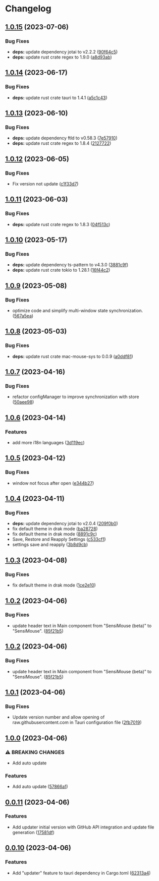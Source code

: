 # Changelog

## [1.0.15](https://github.com/Rel1cx/sensi-mouse/compare/v1.0.14...v1.0.15) (2023-07-06)


### Bug Fixes

* **deps:** update dependency jotai to v2.2.2 ([90f64c5](https://github.com/Rel1cx/sensi-mouse/commit/90f64c57278bdac29e0b59f5ee464eba20a7b306))
* **deps:** update rust crate regex to 1.9.0 ([a8d93ab](https://github.com/Rel1cx/sensi-mouse/commit/a8d93aba68f20bc80556d9dc134c55ef0d942482))

## [1.0.14](https://github.com/Rel1cx/sensi-mouse/compare/v1.0.13...v1.0.14) (2023-06-17)


### Bug Fixes

* **deps:** update rust crate tauri to 1.4.1 ([a5c1c43](https://github.com/Rel1cx/sensi-mouse/commit/a5c1c43b89d3286c5a032181876bb0e05b6c94e4))

## [1.0.13](https://github.com/Rel1cx/sensi-mouse/compare/v1.0.12...v1.0.13) (2023-06-10)


### Bug Fixes

* **deps:** update dependency ftld to v0.58.3 ([7e57910](https://github.com/Rel1cx/sensi-mouse/commit/7e57910e2d9a57f246b09699715cd9ee2f444e63))
* **deps:** update rust crate regex to 1.8.4 ([2127722](https://github.com/Rel1cx/sensi-mouse/commit/2127722d3f26d0da984036ce92c73e966a200db1))

## [1.0.12](https://github.com/Rel1cx/sensi-mouse/compare/v1.0.11...v1.0.12) (2023-06-05)


### Bug Fixes

* Fix version not update ([c1f33d7](https://github.com/Rel1cx/sensi-mouse/commit/c1f33d7d65527df2671e174d0d965a868e8b198c))

## [1.0.11](https://github.com/Rel1cx/sensi-mouse/compare/v1.0.10...v1.0.11) (2023-06-03)


### Bug Fixes

* **deps:** update rust crate regex to 1.8.3 ([04f513c](https://github.com/Rel1cx/sensi-mouse/commit/04f513c93f0af3dd9ec79eb151de8a2c0afdd0ba))

## [1.0.10](https://github.com/Rel1cx/sensi-mouse/compare/v1.0.9...v1.0.10) (2023-05-17)


### Bug Fixes

* **deps:** update dependency ts-pattern to v4.3.0 ([3881c9f](https://github.com/Rel1cx/sensi-mouse/commit/3881c9f0bedad53823b7d834bd7ff1b9973841cf))
* **deps:** update rust crate tokio to 1.28.1 ([16f44c2](https://github.com/Rel1cx/sensi-mouse/commit/16f44c241725d17b832ba74afd8d32d2c1db163f))

## [1.0.9](https://github.com/Rel1cx/sensi-mouse/compare/v1.0.8...v1.0.9) (2023-05-08)

### Bug Fixes

- optimize code and simplify multi-window state synchronization. ([567a5ea](https://github.com/Rel1cx/sensi-mouse/commit/567a5ea1cfe0cbcb6af453b1ad4791a877867a7e))

## [1.0.8](https://github.com/Rel1cx/sensi-mouse/compare/v1.0.7...v1.0.8) (2023-05-03)

### Bug Fixes

- **deps:** update rust crate mac-mouse-sys to 0.0.9 ([a0ddf81](https://github.com/Rel1cx/sensi-mouse/commit/a0ddf81f1525f02d0ffe0023885e2a4a2f8be1a1))

## [1.0.7](https://github.com/Rel1cx/sensi-mouse/compare/v1.0.6...v1.0.7) (2023-04-16)

### Bug Fixes

- refactor configManager to improve synchronization with store ([50aee98](https://github.com/Rel1cx/sensi-mouse/commit/50aee98cfd056aaa264fb9b810d6bc13f57dcf9d))

## [1.0.6](https://github.com/Rel1cx/sensi-mouse/compare/v1.0.5...v1.0.6) (2023-04-14)

### Features

- add more i18n languages ([3d119ec](https://github.com/Rel1cx/sensi-mouse/commit/3d119ecafbf495b046a8bd5315185bf13ff75019))

## [1.0.5](https://github.com/Rel1cx/sensi-mouse/compare/v1.0.4...v1.0.5) (2023-04-12)

### Bug Fixes

- window not focus after open ([e344b27](https://github.com/Rel1cx/sensi-mouse/commit/e344b2792c4bd497a2bcc55a84b5745090b71a50))

## [1.0.4](https://github.com/Rel1cx/sensi-mouse/compare/v1.0.3...v1.0.4) (2023-04-11)

### Bug Fixes

- **deps:** update dependency jotai to v2.0.4 ([209f0b0](https://github.com/Rel1cx/sensi-mouse/commit/209f0b0eee6efe72c49e0556c894ccc60f861d7c))
- fix default theme in drak mode ([ba28728](https://github.com/Rel1cx/sensi-mouse/commit/ba287282fb0dbf8c21202a5dd12999caaf4ab163))
- fix default theme in drak mode ([8891c9c](https://github.com/Rel1cx/sensi-mouse/commit/8891c9cf552f1c88cfc6f1994e18162997d77a5f))
- Save, Restore and Reapply Settings ([c533cf1](https://github.com/Rel1cx/sensi-mouse/commit/c533cf1d2382350fc8dbd452dad049ae43b7a314))
- settings save and reapply ([3b8d9cb](https://github.com/Rel1cx/sensi-mouse/commit/3b8d9cb4d3ae32d729ec3bcd543174f847ce0fcc))

## [1.0.3](https://github.com/Rel1cx/sensi-mouse/compare/v1.0.2...v1.0.3) (2023-04-08)

### Bug Fixes

- fix default theme in drak mode ([1ce2e10](https://github.com/Rel1cx/sensi-mouse/commit/1ce2e10b9cc5bfa36affe9ef03e410c00c902c22))

## [1.0.2](https://github.com/Rel1cx/sensi-mouse/compare/v1.0.1...v1.0.2) (2023-04-06)

### Bug Fixes

- update header text in Main component from "SensiMouse (beta)" to "SensiMouse". ([85f21b5](https://github.com/Rel1cx/sensi-mouse/commit/85f21b58af1b9ae8d69724fab5f12502d19e00d1))

## [1.0.2](https://github.com/Rel1cx/sensi-mouse/compare/v1.0.1...v1.0.2) (2023-04-06)

### Bug Fixes

- update header text in Main component from "SensiMouse (beta)" to "SensiMouse". ([85f21b5](https://github.com/Rel1cx/sensi-mouse/commit/85f21b58af1b9ae8d69724fab5f12502d19e00d1))

## [1.0.1](https://github.com/Rel1cx/sensi-mouse/compare/v1.0.0...v1.0.1) (2023-04-06)

### Bug Fixes

- Update version number and allow opening of raw.githubusercontent.com in Tauri configuration file ([2fb7019](https://github.com/Rel1cx/sensi-mouse/commit/2fb70196bcc3bb79efce12a7a362078aea9209d7))

## [1.0.0](https://github.com/Rel1cx/sensi-mouse/compare/v0.0.11...v1.0.0) (2023-04-06)

### ⚠ BREAKING CHANGES

- Add auto update

### Features

- Add auto update ([57866a1](https://github.com/Rel1cx/sensi-mouse/commit/57866a10c41554f4991429da62ce336f25e6f28a))

## [0.0.11](https://github.com/Rel1cx/sensi-mouse/compare/v0.0.10...v0.0.11) (2023-04-06)

### Features

- Add updater initial version with GitHub API integration and update file generation ([17581df](https://github.com/Rel1cx/sensi-mouse/commit/17581df45a28879d1a246d28c7c9d41d37b1eac9))

## [0.0.10](https://github.com/Rel1cx/sensi-mouse/compare/v0.0.9...v0.0.10) (2023-04-06)

### Features

- Add "updater" feature to tauri dependency in Cargo.toml ([62313a4](https://github.com/Rel1cx/sensi-mouse/commit/62313a4bd180653411e36ffe45c3dd816a7417e3))
